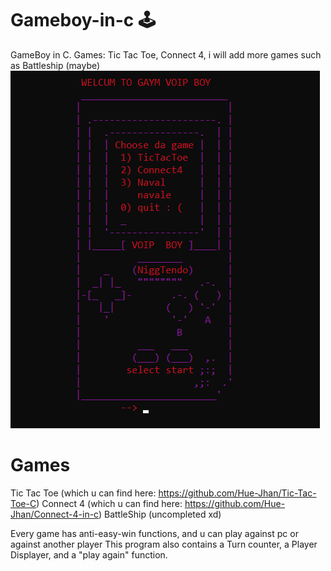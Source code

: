 # Gameboy-in-c 🕹
GameBoy in C. Games: Tic Tac Toe, Connect 4, i will add more games such as Battleship (maybe)
![alt text](https://github.com/Hue-Jhan/Gameboy-in-c/blob/main/gaymboy.png?raw=true)

# Games
Tic Tac Toe (which u can find here: https://github.com/Hue-Jhan/Tic-Tac-Toe-C)
Connect 4 (which u can find here: https://github.com/Hue-Jhan/Connect-4-in-c)
BattleShip (uncompleted xd)

Every game has anti-easy-win functions, and u can play against pc or against another player
This program also contains a Turn counter, a Player Displayer, and a "play again" function.

